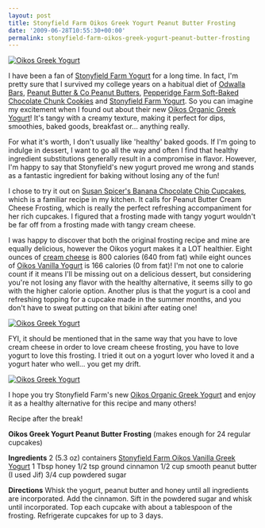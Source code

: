 ```yaml
---
layout: post
title: Stonyfield Farm Oikos Greek Yogurt Peanut Butter Frosting
date: '2009-06-28T10:55:30+00:00'
permalink: stonyfield-farm-oikos-greek-yogurt-peanut-butter-frosting
---
```

<a href="http://www.flickr.com/photos/kstar810/3667351031/"><img src="http://farm3.static.flickr.com/2432/3667351031_8cb2f46de4.jpg?v=0" alt="Oikos Greek Yogurt" /></a>

I have been a fan of <a href="http://www.stonyfieldfarms.com/ourproducts/OrganicYogurt.cfm">Stonyfield Farm Yogurt</a> for a long time. In fact, I'm pretty sure that I survived my college years on a habitual diet of <a href="http://www.odwalla.com/">Odwalla Bars</a>, <a href="http://www.ilovepeanutbutter.com/items_4.html">Peanut Butter & Co Peanut Butters</a>, <a href="http://www.pepperidgefarm.com/ProductDetail.aspx?catID=724&prdID=112073">Pepperidge Farm Soft-Baked Chocolate Chunk Cookies</a> and <a href="http://www.stonyfieldfarms.com/ourproducts/OrganicYogurt.cfm">Stonyfield Farm Yogurt</a>. So you can imagine my excitement when I found out about their new <a href="http://www.OikosOrganic.com/">Oikos Organic Greek Yogurt</a>! It's tangy with a creamy texture, making it perfect for dips, smoothies, baked goods, breakfast or... anything really. 

For what it's worth, I don't usually like 'healthy' baked goods. If I'm going to indulge in dessert, I want to go all the way and often I find that healthy ingredient substitutions generally result in a compromise in flavor. However, I'm happy to say that Stonyfield's new yogurt proved me wrong and stands as a fantastic ingredient for baking without losing any of the fun!

I chose to try it out on <a href="http://www.cpbgallery.com/2008/06/04/banana-chocolate-chip-cupcakes-with-peanut-butter-cream-cheese-icing/">Susan Spicer's Banana Chocolate Chip Cupcakes</a>, which is a familiar recipe in my kitchen. It calls for Peanut Butter Cream Cheese Frosting, which is really the perfect refreshing accompaniment for her rich cupcakes. I figured that a frosting made with tangy yogurt wouldn't be far off from a frosting made with tangy cream cheese.

I was happy to discover that both the original frosting recipe and mine are equally delicious, however the Oikos yogurt makes it a LOT healthier. Eight ounces of <a href="http://www.thedailyplate.com/nutrition-calories/food/kraft-philedelphia/philadelphia-cream-cheese">cream cheese</a> is 800 calories (640 from fat) while eight ounces of <a href="http://www.stonyfield.com/NutritionLabels/Label.cfm?LabelID=165">Oikos Vanilla Yogurt</a> is 166 calories (0 from fat)! I'm not one to calorie count if it means I'll be missing out on a delicious dessert, but considering you're not losing any flavor with the healthy alternative, it seems silly to go with the higher calorie option. Another plus is that the yogurt is a cool and refreshing topping for a cupcake made in the summer months, and you don't have to sweat putting on that bikini after eating one!

<a href="http://www.flickr.com/photos/kstar810/3668156252/in/photostream/"><img src="http://farm3.static.flickr.com/2596/3668156252_5518bf36d2.jpg?v=0" alt="Oikos Greek Yogurt" /></a>

FYI, it should be mentioned that in the same way that you have to love cream cheese in order to love cream cheese frosting, you have to love yogurt to love this frosting. I tried it out on a yogurt lover who loved it and a yogurt hater who well... you get my drift. 

<a href="http://www.flickr.com/photos/kstar810/3667350311/in/photostream/"><img src="http://farm4.static.flickr.com/3377/3667350311_54bd3fcb34.jpg?v=0" alt="Oikos Greek Yogurt" /></a>

I hope you try Stonyfield Farm's new <a href="http://www.OikosOrganic.com/">Oikos Organic Greek Yogurt</a> and enjoy it as a healthy alternative for this recipe and many others!

Recipe after the break!

<!--more-->

<strong>Oikos Greek Yogurt Peanut Butter Frosting</strong>
(makes enough for 24 regular cupcakes)

<strong>Ingredients</strong>
2 (5.3 oz) containers <a href="http://www.OikosOrganic.com/greekyogurt/">Stonyfield Farm Oikos Vanilla Greek Yogurt</a>
1 Tbsp honey
1/2 tsp ground cinnamon
1/2 cup smooth peanut butter (I used Jif)
3/4 cup powdered sugar

<strong>Directions</strong>
Whisk the yogurt, peanut butter and honey until all ingredients are incorporated. Add the cinnamon. Sift in the powdered sugar and whisk until incorporated. Top each cupcake with about a tablespoon of the frosting. Refrigerate cupcakes for up to 3 days.

